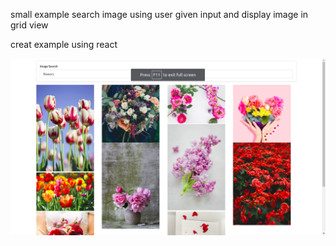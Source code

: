 small example search image using user given input and display image in grid view 

creat example using react 

![screenshort](react-example-2/demo-image.png)   
